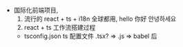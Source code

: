 - 国际化前端项目, 
  1. 流行的  react + ts + i18n
    全球都用, hello   你好   안녕하세요
  2. react + ts   工作流搭建过程 
    - tsconfig.json  ts 配置文件 
      .tsx? => .js  => babel 后